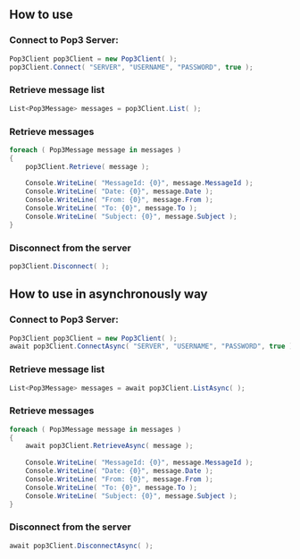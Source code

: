 ## How to use

### Connect to Pop3 Server:

```c#
Pop3Client pop3Client = new Pop3Client( );
pop3Client.Connect( "SERVER", "USERNAME", "PASSWORD", true );
```

### Retrieve message list 
```c#
List<Pop3Message> messages = pop3Client.List( );
```

### Retrieve messages

```c#
foreach ( Pop3Message message in messages )
{
    pop3Client.Retrieve( message );
    
    Console.WriteLine( "MessageId: {0}", message.MessageId );
    Console.WriteLine( "Date: {0}", message.Date );
    Console.WriteLine( "From: {0}", message.From );
    Console.WriteLine( "To: {0}", message.To );
    Console.WriteLine( "Subject: {0}", message.Subject );
}
```

### Disconnect from the server

```c#
pop3Client.Disconnect( );
```

## How to use in asynchronously way

### Connect to Pop3 Server:

```c#
Pop3Client pop3Client = new Pop3Client( );
await pop3Client.ConnectAsync( "SERVER", "USERNAME", "PASSWORD", true );
```

### Retrieve message list 
```c#
List<Pop3Message> messages = await pop3Client.ListAsync( );
```

### Retrieve messages

```c#
foreach ( Pop3Message message in messages )
{
    await pop3Client.RetrieveAsync( message );
    
    Console.WriteLine( "MessageId: {0}", message.MessageId );
    Console.WriteLine( "Date: {0}", message.Date );
    Console.WriteLine( "From: {0}", message.From );
    Console.WriteLine( "To: {0}", message.To );
    Console.WriteLine( "Subject: {0}", message.Subject );
}
```

### Disconnect from the server

```c#
await pop3Client.DisconnectAsync( );
```
